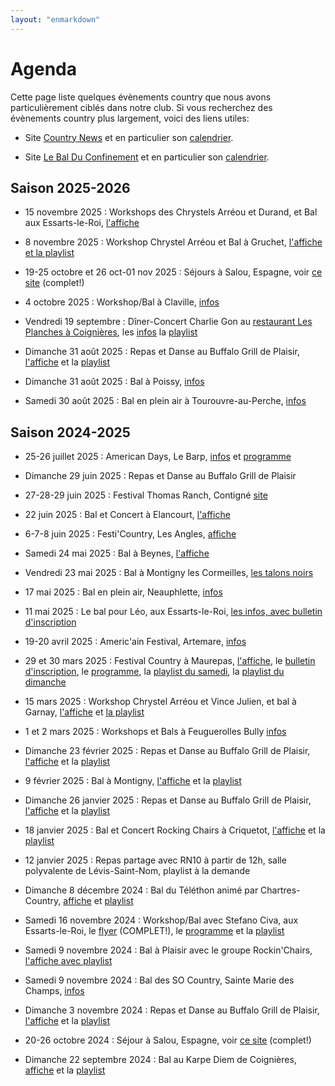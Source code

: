 ```yaml
---
layout: "enmarkdown"
---
```

# Agenda

Cette page liste quelques évènements country que nous avons particulièrement ciblés dans notre club. Si vous recherchez des évènements country plus largement, voici des liens utiles:

- Site [Country News](https://country-news.com/) et en particulier son [calendrier](https://country-news.com/calendrier/).

- Site [Le Bal Du Confinement](https://lbdc.lebalduconfinement.fr) et
  en particulier son
  [calendrier](https://corona.lebalduconfinement.fr/).

## Saison 2025-2026

- 15 novembre 2025 : Workshops des Chrystels Arréou et Durand, et Bal
  aux Essarts-le-Roi,
  [l'affiche](https://www.facebook.com/photo/?fbid=732772745742709&set=a.216639887356000&locale=fr_FR)

- 8 novembre 2025 : Workshop Chrystel Arréou et Bal à Gruchet,
  [l'affiche et la
  playlist](https://www.facebook.com/photo?fbid=10228780658251203&set=pcb.2144377149405431)

- 19-25 octobre et 26 oct-01 nov 2025 : Séjours à Salou, Espagne, voir
  [ce
  site](https://krystarcountry.wixsite.com/country/salou-octobre-2025)
  (complet!)

- 4 octobre 2025 : Workshop/Bal à Claville,
  [infos](https://www.facebook.com/groups/808956383706754/posts/1292123618723359/)

- Vendredi 19 septembre : Dîner-Concert Charlie Gon au [restaurant Les
  Planches à Coignières](https://lesplanches-resto.com/), les
  [infos](https://i0.wp.com/lesplanches-resto.com/wp-content/uploads/2025/07/My-project-1_20250726_130837.png?ssl=1) la [playlist](https://www.facebook.com/photo/?fbid=3990526001260878&set=pcb.3071177023089082)

- Dimanche 31 août 2025 : Repas et Danse au Buffalo Grill de Plaisir,
  [l'affiche](https://www.facebook.com/photo/?fbid=805494128470570&set=ecnf.100070299692045)
  et la
  [playlist](https://www.facebook.com/photo/?fbid=805494211803895&set=ecnf.100070299692045)

- Dimanche 31 août 2025 : Bal à Poissy,
  [infos](https://country-news.com/calendrier/evenements/78-poissy-am-bal-country-et-line-dance-le-31-08-25/)

- Samedi 30 août 2025 : Bal en plein air à Tourouvre-au-Perche,
 [infos](https://www.facebook.com/groups/567912122421662/posts/768086502404222/)



## Saison 2024-2025


- 25-26 juillet 2025 :
American Days, Le Barp, [infos](https://lcld78.fr/images/stories/2024_2025/2025jul25-26-le-barp.jpg) et [programme](https://lcld78.fr/images/stories/2024_2025/2025jul25-26-le-barp-2.jpg)

- Dimanche 29 juin 2025 :
Repas et Danse au Buffalo Grill de Plaisir

- 27-28-29 juin 2025 :
Festival Thomas Ranch, Contigné [site](https://thomas-ranch-festival.net/)

- 22 juin 2025 :
Bal et Concert à Elancourt, [l'affiche](https://lcld78.fr/images/stories/2024_2025/2025jun22-elancourt.jpg)

- 6-7-8 juin 2025 :
Festi'Country, Les Angles, [affiche](https://lcld78.fr/images/stories/2024_2025/2025jun678-festicountry-affiche.jpg)

- Samedi 24 mai 2025 :
Bal à Beynes, [l'affiche](https://lcld78.fr/images/stories/2024_2025/2025mai24-beynes-affiche.jpg)

- Vendredi 23 mai 2025 :
Bal à Montigny les Cormeilles, [les talons noirs]()

- 17 mai 2025 :
Bal en plein air, Neauphlette, [infos](https://www.neauphlette.fr/article_268_1_danse-country_fr.html)

- 11 mai 2025 :
Le bal pour Léo, aux Essarts-le-Roi, [les infos, avec bulletin d'inscription](https://lcld78.fr/images/stories/2024_2025/2025mai11-bal-pour-leo.jpg)

- 19-20 avril 2025 :
Americ'ain Festival, Artemare, [infos](https://country-news.com/calendrier/evenements/01-artemare-americain-festival-country-2-les-19-et-20-04-25/)

- 29 et 30 mars 2025 :
Festival Country à Maurepas, [l'affiche](https://lcld78.fr/images/stories/2024_2025/2025mars29-30-festival-rn10-affiche.pdf), le [bulletin d'inscription](https://lcld78.fr/images/stories/2024_2025/2025mars29-30-festival-rn10-inscription.pdf), le [programme](https://lcld78.fr/images/stories/2024_2025/2025mars29-30-festival-rn10-programme.jpg), la [playlist du samedi](https://lcld78.fr/images/stories/2024_2025/2025mars29-festival-rn10-playlist.jpg), la [playlist du dimanche](https://lcld78.fr/images/stories/2024_2025/2025mars30-festival-rn10-playlist.jpg)

- 15 mars 2025 :
Workshop Chrystel Arréou et Vince Julien, et bal à Garnay, [l'affiche](https://lcld78.fr/images/stories/2024_2025/2025mar15-garnay.jpg) et [la playlist](https://lcld78.fr/images/stories/2024_2025/2025mar15-garnay-playlist.jpg)

- 1 et 2 mars 2025 :
Workshops et Bals à Feuguerolles Bully [infos](https://forevercountry.fr/index.php/2019/11/04/workshop-et-bal-flocar-ccs-samedi-01-et-dimanche-02-mars-2025-feuguerolles-bully-14/)

- Dimanche 23 février 2025 :
Repas et Danse au Buffalo Grill de Plaisir, [l'affiche](https://lcld78.fr/images/stories/2024_2025/2025fev23-buffalo-affiche.jpg) et la [playlist](https://lcld78.fr/images/stories/2024_2025/2025fev23-buffalo-playlist.jpg)

- 9 février 2025 :
Bal à Montigny, [l'affiche](https://lcld78.fr/images/stories/2024_2025/2025fev9-montigny-affiche.pdf) et la [playlist](https://lcld78.fr/images/stories/2024_2025/2025fev9-montigny-playlist.pdf)

- Dimanche 26 janvier 2025 :
Repas et Danse au Buffalo Grill de Plaisir, [l'affiche](https://lcld78.fr/images/stories/2024_2025/2025jan26-buffalo-affiche.pdf) et la [playlist](https://lcld78.fr/images/stories/2024_2025/2025jan26-buffalo-playlist.pdf)

- 18 janvier 2025 :
Bal et Concert Rocking Chairs à Criquetot, [l'affiche](https://scontent-cdg4-2.xx.fbcdn.net/v/t39.30808-6/466149278_10225213170467096_4402137107363112975_n.jpg?_nc_cat=101&ccb=1-7&_nc_sid=aa7b47&_nc_ohc=Nd-Ue9Ze6FUQ7kNvgGA5s2Y&_nc_zt=23&_nc_ht=scontent-cdg4-2.xx&_nc_gid=A6k6rMeQBYNL0ubbo-TlYKw&oh=00_AYBdlXc2CkwHKsZxOrl6oWRPXrh_ealB2mrb_r3NZqqfdw&oe=6744D99A
) et la [playlist]()

- 12 janvier 2025 :
Repas partage avec RN10 à partir de 12h, salle polyvalente de Lévis-Saint-Nom, playlist à la demande

- Dimanche 8 décembre 2024 :
Bal du Téléthon animé par Chartres-Country, [affiche](http://www.chartres-country.fr/medias/files/cc-bal-telethon-2024-aff-v1.jpg) et [playlist](http://www.chartres-country.fr/medias/files/cc-luisant-telethon-20241208-pl-b.pdf)

- Samedi 16 novembre 2024 :
Workshop/Bal avec Stefano Civa, aux Essarts-le-Roi, le [flyer](https://lcld78.fr/images/stories/2024_2025/2024nov16-flyer.pdf) (COMPLET!), le [programme](https://lcld78.fr/images/stories/2024_2025/2024nov16-programme.pdf) et la [playlist](https://lcld78.fr/images/stories/2024_2025/2024nov16-playlist.pdf)

- Samedi 9 novembre 2024 :
Bal à Plaisir avec le groupe Rockin'Chairs, [l'affiche avec playlist](https://www.rockinchairs.fr/documents/affiche-bal-chd-09-11-2024.png)

- Samedi 9 novembre 2024 :
Bal des SO Country, Sainte Marie des Champs, [infos](https://country-news.com/calendrier/evenements/76-ste-marie-des-champs-workshops-et-bal-country-le-09-11-24/)

- Dimanche 3 novembre 2024 :
Repas et Danse au Buffalo Grill de Plaisir, [l'affiche](https://lcld78.fr/images/stories/2024_2025/2024nov3-buffalo-affiche.pdf) et la [playlist](2024_2025/2024nov3-buffalo-playlist)

- 20-26 octobre 2024 :
Séjour à Salou, Espagne, voir [ce site](https://krystarcountry.wixsite.com/country/copie-de-salou-du-14-au-20-avril-2024) (complet!)

- Dimanche 22 septembre 2024 :
Bal au Karpe Diem de Coignières, [affiche](https://lcld78.fr/images/stories/2024_2025/2024sep22-karpediem-affiche.jpg) et la [playlist](https://lcld78.fr/images/stories/2024_2025/2024sep22-karpediem-playlist.pdf)
